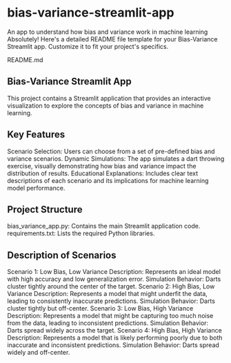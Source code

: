 # bias-variance-streamlit-app
An app to understand how bias and variance work in machine learning
Absolutely! Here's a detailed README file template for your Bias-Variance Streamlit app. Customize it to fit your project's specifics.

README.md

## Bias-Variance Streamlit App
This project contains a Streamlit application that provides an interactive visualization to explore the concepts of bias and variance in machine learning.

## Key Features
Scenario Selection: Users can choose from a set of pre-defined bias and variance scenarios.
Dynamic Simulations: The app simulates a dart throwing exercise, visually demonstrating how bias and variance impact the distribution of results.
Educational Explanations: Includes clear text descriptions of each scenario and its implications for machine learning model performance.

## Project Structure
bias_variance_app.py: Contains the main Streamlit application code.
requirements.txt: Lists the required Python libraries.

## Description of Scenarios
Scenario 1: Low Bias, Low Variance
Description: Represents an ideal model with high accuracy and low generalization error.
Simulation Behavior: Darts cluster tightly around the center of the target.
Scenario 2: High Bias, Low Variance
Description: Represents a model that might underfit the data, leading to consistently inaccurate predictions.
Simulation Behavior: Darts cluster tightly but off-center.
Scenario 3: Low Bias, High Variance
Description: Represents a model that might be capturing too much noise from the data, leading to inconsistent predictions.
Simulation Behavior: Darts spread widely across the target.
Scenario 4: High Bias, High Variance
Description: Represents a model that is likely performing poorly due to both inaccurate and inconsistent predictions.
Simulation Behavior: Darts spread widely and off-center.
